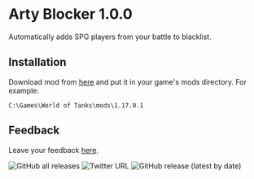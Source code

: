 # Arty Blocker 1.0.0

Automatically adds SPG players from your battle to blacklist.

## Installation

Download mod from [here](https://github.com/Wojtak12/ArtyBlocker/releases/tag/Latest) and put it in your game's mods directory. For example:
```
C:\Games\World of Tanks\mods\1.17.0.1
```
## Feedback
Leave your feedback [here](https://github.com/Wojtak12/ArtyBlocker/issues).



![GitHub all releases](https://img.shields.io/github/downloads/Wojtak12/ArtyBlocker/total) ![Twitter URL](https://img.shields.io/twitter/url?style=social&url=https%3A%2F%2Ftwitter.com%2FWojtakCS) ![GitHub release (latest by date)](https://img.shields.io/github/v/release/Wojtak12/ArtyBlocker)

